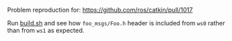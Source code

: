 Problem reproduction for:
https://github.com/ros/catkin/pull/1017

Run [build.sh](build.sh) and see how `foo_msgs/Foo.h` header is included from `ws0` rather
than from `ws1` as expected.